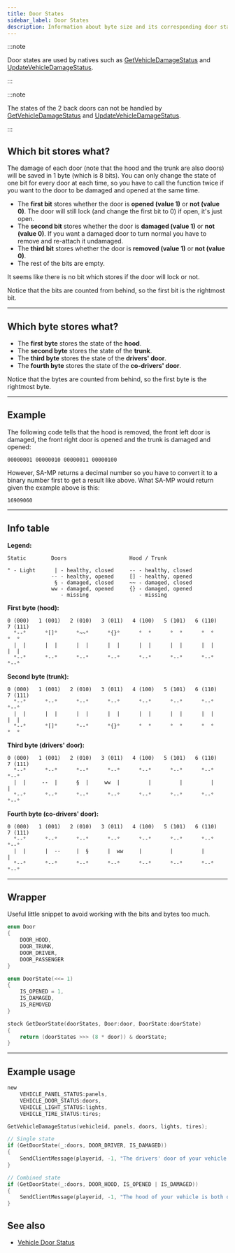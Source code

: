```yaml
---
title: Door States
sidebar_label: Door States
description: Information about byte size and its corresponding door state bits.
---
```


:::note

Door states are used by natives such as [GetVehicleDamageStatus](../functions/GetVehicleDamageStatus) and [UpdateVehicleDamageStatus](../functions/UpdateVehicleDamageStatus).

:::

:::note

The states of the 2 back doors can not be handled by [GetVehicleDamageStatus](../functions/GetVehicleDamageStatus) and [UpdateVehicleDamageStatus](../functions/UpdateVehicleDamageStatus).

:::

## Which bit stores what?

The damage of each door (note that the hood and the trunk are also doors) will be saved in 1 byte (which is 8 bits). You can only change the state of one bit for every door at each time, so you have to call the function twice if you want to the door to be damaged and opened at the same time.

- The **first bit** stores whether the door is **opened (value 1)** or **not (value 0)**. The door will still lock (and change the first bit to 0) if open, it's just open.
- The **second bit** stores whether the door is **damaged (value 1)** or **not (value 0)**. If you want a damaged door to turn normal you have to remove and re-attach it undamaged.
- The **third bit** stores whether the door is **removed (value 1)** or **not (value 0)**.
- The rest of the bits are empty.

It seems like there is no bit which stores if the door will lock or not.

Notice that the bits are counted from behind, so the first bit is the rightmost bit.

---

## Which byte stores what?

- The **first byte** stores the state of the **hood**.
- The **second byte** stores the state of the **trunk**.
- The **third byte** stores the state of the **drivers' door**.
- The **fourth byte** stores the state of the **co-drivers' door**.

Notice that the bytes are counted from behind, so the first byte is the rightmost byte.

---

## Example

The following code tells that the hood is removed, the front left door is damaged, the front right door is opened and the trunk is damaged and opened:

`00000001 00000010 00000011 00000100`

However, SA-MP returns a decimal number so you have to convert it to a binary number first to get a result like above. What SA-MP would return given the example above is this:

`16909060`

---

## Info table

**Legend:**

```
Static        Doors                    Hood / Trunk

° - Light      | - healthy, closed     -- - healthy, closed
              -- - healthy, opened     [] - healthy, opened
               § - damaged, closed     ~~ - damaged, closed
              ww - damaged, opened     {} - damaged, opened
                 - missing                - missing
```

**First byte (hood):**

```
0 (000)   1 (001)   2 (010)   3 (011)   4 (100)   5 (101)   6 (110)   7 (111)
  °--°      °[]°      °~~°      °{}°      °  °      °  °      °  °      °  °
  |  |      |  |      |  |      |  |      |  |      |  |      |  |      |  |
  °--°      °--°      °--°      °--°      °--°      °--°      °--°      °--°
```

**Second byte (trunk):**

```
0 (000)   1 (001)   2 (010)   3 (011)   4 (100)   5 (101)   6 (110)   7 (111)
  °--°      °--°      °--°      °--°      °--°      °--°      °--°      °--°
  |  |      |  |      |  |      |  |      |  |      |  |      |  |      |  |
  °--°      °[]°      °--°      °{}°      °  °      °  °      °  °      °  °
```

**Third byte (drivers' door):**

```
0 (000)   1 (001)   2 (010)   3 (011)   4 (100)   5 (101)   6 (110)   7 (111)
  °--°      °--°      °--°      °--°      °--°      °--°      °--°      °--°
  |  |     --  |      §  |     ww  |         |         |         |         |
  °--°      °--°      °--°      °--°      °--°      °--°      °--°      °--°
```

**Fourth byte (co-drivers' door):**

```
0 (000)   1 (001)   2 (010)   3 (011)   4 (100)   5 (101)   6 (110)   7 (111)
  °--°      °--°      °--°      °--°      °--°      °--°      °--°      °--°
  |  |      |  --     |  §      |  ww     |         |         |         |
  °--°      °--°      °--°      °--°      °--°      °--°      °--°      °--°
```

---

## Wrapper

Useful little snippet to avoid working with the bits and bytes too much.

```c
enum Door
{
    DOOR_HOOD,
    DOOR_TRUNK,
    DOOR_DRIVER,
    DOOR_PASSENGER
}

enum DoorState(<<= 1)
{
    IS_OPENED = 1,
    IS_DAMAGED,
    IS_REMOVED
}

stock GetDoorState(doorStates, Door:door, DoorState:doorState)
{
    return (doorStates >>> (8 * door)) & doorState;
}
```

---

## Example usage

```c
new
	VEHICLE_PANEL_STATUS:panels,
	VEHICLE_DOOR_STATUS:doors,
	VEHICLE_LIGHT_STATUS:lights,
	VEHICLE_TIRE_STATUS:tires;

GetVehicleDamageStatus(vehicleid, panels, doors, lights, tires);

// Single state
if (GetDoorState(_:doors, DOOR_DRIVER, IS_DAMAGED))
{
    SendClientMessage(playerid, -1, "The drivers' door of your vehicle is damaged!");
}

// Combined state
if (GetDoorState(_:doors, DOOR_HOOD, IS_OPENED | IS_DAMAGED))
{
    SendClientMessage(playerid, -1, "The hood of your vehicle is both opened and damaged!");
}
```

## See also

- [Vehicle Door Status](../resources/vehicle-door-status)
